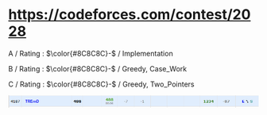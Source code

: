 # https://codeforces.com/contest/2028

A / Rating : $\color{#8C8C8C}-$ / Implementation

B / Rating : $\color{#8C8C8C}-$ / Greedy, Case_Work

C / Rating : $\color{#8C8C8C}-$ / Greedy, Two_Pointers

![My Image](https://github.com/kss418/Codeforces/blob/main/Images/986_.png)
